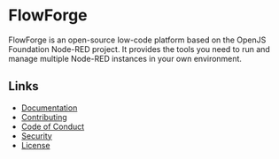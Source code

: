 # FlowForge

FlowForge is an open-source low-code platform based on the OpenJS Foundation Node-RED
project. It provides the tools you need to run and manage multiple Node-RED instances
in your own environment.

## Links

- [Documentation](./docs/README.md)
- [Contributing](./CONTRIBUTING.md)
- [Code of Conduct](./CODE_OF_CONDUCT.md)
- [Security](./SECURITY.md)
- [License](./LICENSE)